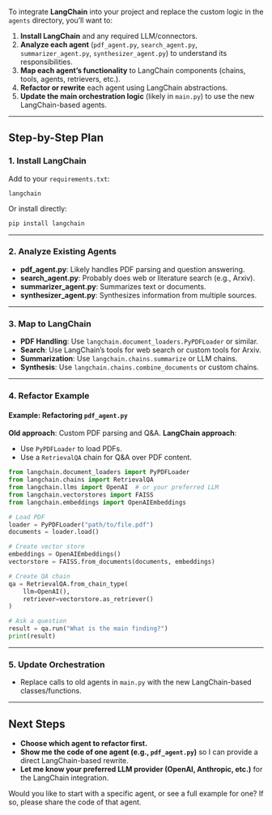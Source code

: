 To integrate **LangChain** into your project and replace the custom logic in the `agents` directory, you’ll want to:

1. **Install LangChain** and any required LLM/connectors.
2. **Analyze each agent** (`pdf_agent.py`, `search_agent.py`, `summarizer_agent.py`, `synthesizer_agent.py`) to understand its responsibilities.
3. **Map each agent’s functionality** to LangChain components (chains, tools, agents, retrievers, etc.).
4. **Refactor or rewrite** each agent using LangChain abstractions.
5. **Update the main orchestration logic** (likely in `main.py`) to use the new LangChain-based agents.

---

## Step-by-Step Plan

### 1. Install LangChain

Add to your `requirements.txt`:
```
langchain
```
Or install directly:
```sh
pip install langchain
```

---

### 2. Analyze Existing Agents

- **pdf_agent.py**: Likely handles PDF parsing and question answering.
- **search_agent.py**: Probably does web or literature search (e.g., Arxiv).
- **summarizer_agent.py**: Summarizes text or documents.
- **synthesizer_agent.py**: Synthesizes information from multiple sources.

---

### 3. Map to LangChain

- **PDF Handling**: Use `langchain.document_loaders.PyPDFLoader` or similar.
- **Search**: Use LangChain’s tools for web search or custom tools for Arxiv.
- **Summarization**: Use `langchain.chains.summarize` or LLM chains.
- **Synthesis**: Use `langchain.chains.combine_documents` or custom chains.

---

### 4. Refactor Example

#### Example: Refactoring `pdf_agent.py`

**Old approach**: Custom PDF parsing and Q&A.
**LangChain approach**:
- Use `PyPDFLoader` to load PDFs.
- Use a `RetrievalQA` chain for Q&A over PDF content.

```python
from langchain.document_loaders import PyPDFLoader
from langchain.chains import RetrievalQA
from langchain.llms import OpenAI  # or your preferred LLM
from langchain.vectorstores import FAISS
from langchain.embeddings import OpenAIEmbeddings

# Load PDF
loader = PyPDFLoader("path/to/file.pdf")
documents = loader.load()

# Create vector store
embeddings = OpenAIEmbeddings()
vectorstore = FAISS.from_documents(documents, embeddings)

# Create QA chain
qa = RetrievalQA.from_chain_type(
    llm=OpenAI(),
    retriever=vectorstore.as_retriever()
)

# Ask a question
result = qa.run("What is the main finding?")
print(result)
```

---

### 5. Update Orchestration

- Replace calls to old agents in `main.py` with the new LangChain-based classes/functions.

---

## Next Steps

- **Choose which agent to refactor first.**
- **Show me the code of one agent (e.g., `pdf_agent.py`)** so I can provide a direct LangChain-based rewrite.
- **Let me know your preferred LLM provider (OpenAI, Anthropic, etc.)** for the LangChain integration.

Would you like to start with a specific agent, or see a full example for one? If so, please share the code of that agent.
